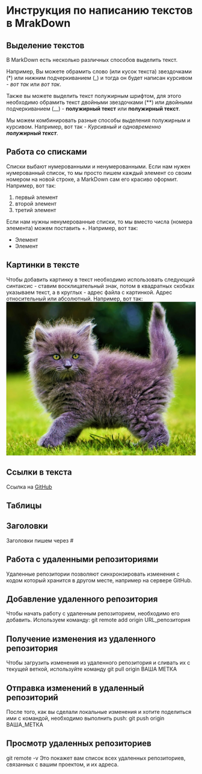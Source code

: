 # Инструкция по написанию текстов в MrakDown

## Выделение текстов

В MarkDown есть несколько различных способов выделить текст. 

Например, Вы можете обрамить слово (или кусок текста) звездочками (*) или нижним подчеркиванием (_) и тогда он будет написан курсивом - *вот так* или _вот так_.

Также вы можете выделить текст полужирным шрифтом, для этого необходимо обрамить текст двойными звездочками (**) или двойными подчеркиванием (__) - **полужирный текст** или __полужирный текст__.

Мы можем комбинировать разные способы выделения полужирным и курсивом. Например, вот так - _Курсивный и одновременно **полужирный текст**_.

## Работа со списками

Списки выбают нумерованными и ненумерованными. Если нам нужен нумерованный список, то мы просто пишем каждый элемент со своим номером на новой строке, а MarkDown сам его красиво оформит. Например, вот так:
1. первый элемент
2. второй элемент
3. третий элемент

Если нам нужны ненумерованные списки, то мы вместо числа (номера элемента) можем поставить +. Например, вот так:
+ Элемент
+ Элемент

## Картинки в тексте

Чтобы добавить картинку в текст необходимо использовать следующий синтаксис - ставим восклицательный знак, потом в квадратных скобках указываем текст, а в круглых - адрес файла с картинкой. Адрес относительный или абсолютный. Например, вот так:
![Это Тефтелька](Teftelka.jpg)

## Ссылки в текста

Ссылка на [GitHub](https://github.com/)

## Таблицы

## Заголовки
Заголовки пишем через #


## Работа с удаленными репозиториями 
Удаленные репозитории позволяют синхронзировать изменения с кодом который хранится
в другом месте, например на сервере GitHub. 

## Добавление удаленного репозитория 
Чтобы начать работу с удаленным репозиторием, необходимо его добавить.
Используем команду: 
git remote add origin URL_репозитория

## Получение изменения из удаленного репозитория 
Чтобы загрузить изменения из удаленного репозитория и сливать их с текущей веткой,
используйте команду
git pull origin ВАША МЕТКА

## Отправка изменений в удаленный репозиторий
После того, как вы сделали локальные изменения и хотите поделиться ими
с командой, необходимо выполнить push:
git push origin ВАША_МЕТКА

## Просмотр удаленных репозиториев
git remote -v
Это покажет вам список всех удаленных репозиториев, связанных с вашим проектом, и их адреса.
